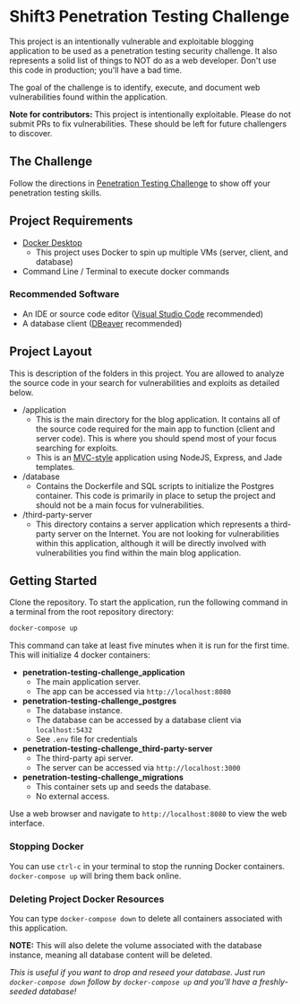 # Shift3 Penetration Testing Challenge

This project is an intentionally vulnerable and exploitable blogging application to be used as a penetration testing security challenge. It also represents a solid list of things to NOT do as a web developer. Don't use this code in production; you'll have a bad time.

The goal of the challenge is to identify, execute, and document web vulnerabilities found within the application.

**Note for contributors:** This project is intentionally exploitable. Please do not submit PRs to fix vulnerabilities. These should be left for future challengers to discover.

## The Challenge

Follow the directions in [Penetration Testing Challenge](./pentest-challenge.md) to show off your penetration testing skills.

## Project Requirements

- [Docker Desktop](https://www.docker.com/products/docker-desktop)
  - This project uses Docker to spin up multiple VMs (server, client, and database)
- Command Line / Terminal to execute docker commands

### Recommended Software

- An IDE or source code editor ([Visual Studio Code](https://code.visualstudio.com/) recommended)
- A database client ([DBeaver](https://dbeaver.com/) recommended)

## Project Layout

This is description of the folders in this project. You are allowed to analyze the source code in your search for vulnerabilities and exploits as detailed below.

- /application
  - This is the main directory for the blog application. It contains all of the source code required for the main app to function (client and server code). This is where you should spend most of your focus searching for exploits.
  - This is an [MVC-style](https://en.wikipedia.org/wiki/Model%E2%80%93view%E2%80%93controller) application using NodeJS, Express, and Jade templates.
- /database
  - Contains the Dockerfile and SQL scripts to initialize the Postgres container. This code is primarily in place to setup the project and should not be a main focus for vulnerabilities.
- /third-party-server
  - This directory contains a server application which represents a third-party server on the Internet. You are not looking for vulnerabilities within this application, although it will be directly involved with vulnerabilities you find within the main blog application.

## Getting Started

Clone the repository. To start the application, run the following command in a terminal from the root repository directory:

```bash
docker-compose up
```  

This command can take at least five minutes when it is run for the first time. This will initialize 4 docker containers:

- **penetration-testing-challenge_application**
  - The main application server.
  - The app can be accessed via `http://localhost:8080`
- **penetration-testing-challenge_postgres**
  - The database instance.
  - The database can be accessed by a database client via `localhost:5432`
  - See `.env` file for credentials
- **penetration-testing-challenge_third-party-server**
  - The third-party api server.
  - The server can be accessed via `http://localhost:3000`
- **penetration-testing-challenge_migrations**
  - This container sets up and seeds the database.
  - No external access.

Use a web browser and navigate to `http://localhost:8080` to view the web interface.

### Stopping Docker

You can use `ctrl-c` in your terminal to stop the running Docker containers. `docker-compose up` will bring them back online.

### Deleting Project Docker Resources

You can type `docker-compose down` to delete all containers associated with this application.

**NOTE:** This will also delete the volume associated with the database instance, meaning all database content will be deleted.

*This is useful if you want to drop and reseed your database. Just run `docker-compose down` follow by `docker-compose up` and you'll have a freshly-seeded database!*
